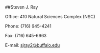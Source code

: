 ##Steven J. Ray

Office: 410 Natural Sciences Complex (NSC)

Phone: (716) 645-4241

Fax: (716) 645-6963

E-mail: sjray2@buffalo.edu

